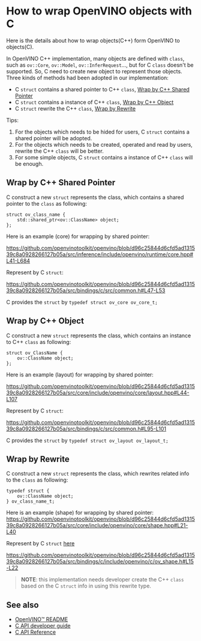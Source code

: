 # How to wrap OpenVINO objects with C

Here is the details about how to wrap objects(C++) form OpenVINO to objects(C).

In OpenVINO C++ implementation, many objects are defined with `class`, such as `ov::Core`, `ov::Model`, `ov::InferRequest`..., but for C `class` doesn't be supported. So, C need to create new object to represent those objects. Three kinds of methods had been adopted in our implementation:
 * C `struct` contains a shared pointer to C++ `class`, [Wrap by C++ Shared Pointer](#wrap_by_c++_shared_pointer)
 * C `struct` contains a instance of C++ `class`, [Wrap by C++ Object](#wrap_by_c++_object)
 * C `struct` rewrite the C++ `class`, [Wrap by Rewrite](#wrap_by_rewrite)

Tips:
1) For the objects which needs to be hided for users, C `struct` contains a shared pointer will be adopted.
2) For the objects which needs to be created, operated and read by users, rewrite the C++ `class` will be better.
3) For some simple objects, C `struct` contains a instance of C++ `class` will be enough.

 ## Wrap by C++ Shared Pointer

C construct a new `struct` represents the class, which contains a shared pointer to the `class` as following:

```
struct ov_class_name {
    std::shared_ptr<ov::ClassName> object;
};
```

Here is an example (core) for wrapping by shared pointer:

https://github.com/openvinotoolkit/openvino/blob/d96c25844d6cfd5ad131539c8a0928266127b05a/src/inference/include/openvino/runtime/core.hpp#L41-L684

Represent by C `struct`:

https://github.com/openvinotoolkit/openvino/blob/d96c25844d6cfd5ad131539c8a0928266127b05a/src/bindings/c/src/common.h#L47-L53

C provides the `struct` by `typedef struct ov_core ov_core_t;`

 ## Wrap by C++ Object

C construct a new `struct` represents the class, which contains an instance to C++ `class` as following:

```
struct ov_ClassName {
    ov::ClassName object;
};
```

Here is an example (layout) for wrapping by shared pointer:

https://github.com/openvinotoolkit/openvino/blob/d96c25844d6cfd5ad131539c8a0928266127b05a/src/core/include/openvino/core/layout.hpp#L44-L107

Represent by C `struct`:

https://github.com/openvinotoolkit/openvino/blob/d96c25844d6cfd5ad131539c8a0928266127b05a/src/bindings/c/src/common.h#L95-L101

C provides the `struct` by `typedef struct ov_layout ov_layout_t;`

 ## Wrap by Rewrite

C construct a new `struct` represents the class, which rewrites related info to the `class` as following:

```
typedef struct {
    ov::ClassName object;
} ov_class_name_t;
```
Here is an example (shape) for wrapping by shared pointer:
https://github.com/openvinotoolkit/openvino/blob/d96c25844d6cfd5ad131539c8a0928266127b05a/src/core/include/openvino/core/shape.hpp#L21-L40

Represent by C `struct` [here](../src/common.h)

https://github.com/openvinotoolkit/openvino/blob/d96c25844d6cfd5ad131539c8a0928266127b05a/src/bindings/c/include/openvino/c/ov_shape.h#L15-L22

> **NOTE**: this implementation needs developer create the C++ `class` based on the C `struct` info in using this rewrite type.

 ## See also
 * [OpenVINO™ README](../../../../README.md)
 * [C API developer guide](../README.md)
 * [C API Reference](https://docs.openvino.ai/2023.1/api/api_reference.html)